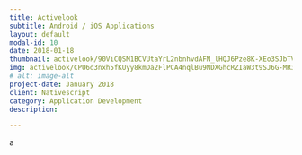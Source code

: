 ```yaml
---
title: Activelook
subtitle: Android / iOS Applications
layout: default
modal-id: 10
date: 2018-01-18
thumbnail: activelook/90ViCQSM1BCVUtaYrL2nbnhvdAFN_lHQJ6Pze8K-XEo3SJbTVOB9RpY0aJgTF4QJ2onS=s360.png
img: activelook/CPU6d3nxh5fKUyy8kmDa2FlPCA4nqlBu9NDXGhcRZIaW3t9SJ6G-MR339B7Ff1Bseg=w3530-h1980.png
# alt: image-alt
project-date: January 2018
client: Nativescript
category: Application Development
description:  

---
```

a